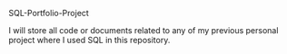 SQL-Portfolio-Project

I will store all code or documents related to any of my previous personal project where I used SQL in this repository.